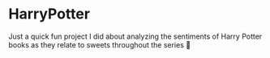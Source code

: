 # HarryPotter
Just a quick fun project I did about analyzing the sentiments of Harry Potter books as they relate to sweets throughout the series 🍬
